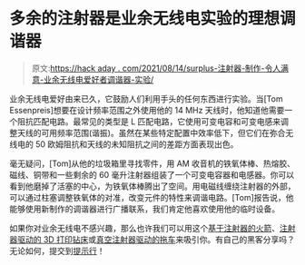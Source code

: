 # 多余的注射器是业余无线电实验的理想调谐器

> 原文:[https://hack aday . com/2021/08/14/surplus-注射器-制作-令人满意-业余无线电爱好者调谐器-实验/](https://hackaday.com/2021/08/14/surplus-syringes-make-satisfactory-tuner-for-amateur-radio-experimentation/)

业余无线电爱好由来已久，它鼓励人们利用手头的任何东西进行实验。当[Tom Essenpreis]想要在设计频率范围之外使用他的 14 MHz 天线时，他知道他需要一个阻抗匹配电路。最常见的类型是 L 匹配电路，它使用可变电容和可变电感来调整天线的可用频率范围(谐振)。虽然在某些特定配置中效率低下，但它们在弥合无线电的 50 欧姆阻抗和天线的未知阻抗之间的差距方面表现出色。

毫无疑问，[Tom]从他的垃圾箱里寻找零件，用 AM 收音机的铁氧体棒、热熔胶、磁线、铜带和一些剩余的 60 毫升注射器组装了一个可变电容器和电感器。你可以看到他磨掉了活塞的中心，为铁氧体棒腾出了空间。用电磁线缠绕注射器的外部，可以通过柱塞调整铁氧体的对准，改变元件的特性来调谐电路。[Tom]报告说，他能够使用新制作的调谐器进行广播联系，我们肯定他喜欢使用他的临时设备。

如果你对业余无线电不感兴趣，那么也许我们可以用这个[基于注射器的火箭](https://hackaday.com/2019/10/30/syringes-becomes-rockets-in-this-flying-build/)、[注射器驱动的 3D 打印钻床](https://hackaday.com/2020/07/05/syringes-put-the-squeeze-on-this-mini-drill-press/)或[真空注射器驱动的拖车](https://hackaday.com/2020/09/17/vacuum-dragster-uses-syringes-for-propulsion/)来吸引你。有自己的黑客分享吗？无论如何，提交到[提示行](https://hackaday.com/submit-a-tip/)！